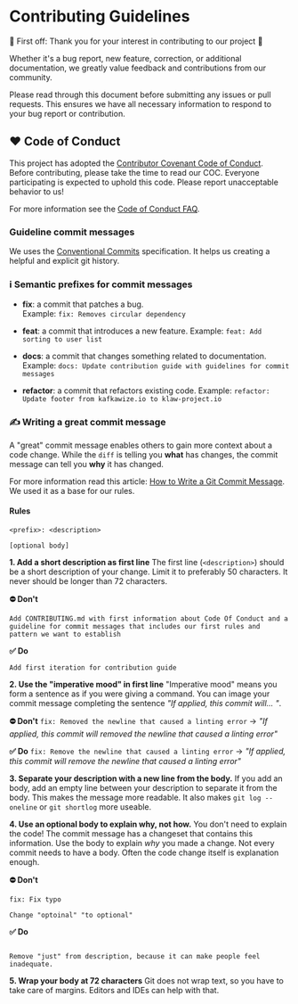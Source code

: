 # Contributing Guidelines

🎉 First off: Thank you for your interest in contributing to our project 🥳

Whether it's a bug report, new feature, correction, or additional documentation, we greatly value feedback and contributions from our community.

Please read through this document before submitting any issues or pull requests. This ensures we have all necessary information to respond to your bug report or contribution.


## ❤️ Code of Conduct 

This project has adopted the [Contributor Covenant Code of Conduct](CODE_OF_CONDUCT.md). Before contributing, please take the time to read our COC. Everyone participating is expected to uphold this code. Please report unacceptable behavior to us!

For more information see the [Code of Conduct FAQ](https://www.contributor-covenant.org/faq/).

### Guideline commit messages

We uses the [Conventional Commits](https://www.conventionalcommits.org/) specification. It helps us creating a helpful and explicit git history. 

### ℹ️ Semantic prefixes for commit messages

- **fix**: a commit that patches a bug.  
Example: `fix: Removes circular dependency` 

- **feat**: a commit that introduces a new feature.
Example: `feat: Add sorting to user list`

- **docs**: a commit that changes something related to documentation.
Example: `docs: Update contribution guide with guidelines for commit messages`

- **refactor**: a commit that refactors existing code.
Example: `refactor: Update footer from kafkawize.io to klaw-project.io`


### ✍️ Writing a great commit message

A "great" commit message enables others to gain more context about a code change. While the `diff` is telling you **what** has changes, the commit message can tell you **why** it has changed.  

For more information read this article: [How to Write a Git Commit Message](https://cbea.ms/git-commit/). We used it as a base for our rules.


#### Rules

```
<prefix>: <description>

[optional body]

```

**1. Add a short description as first line**
The first line (`<description>`) should be a short description of your change. Limit it to preferably 50 characters. It never should be longer than 72 characters.

**⛔️ Don't**

`Add CONTRIBUTING.md with first information about Code Of Conduct and a guideline for commit messages that includes our first rules and pattern we want to establish`

**️✅ Do**

`Add first iteration for contribution guide`

**2. Use the "imperative mood" in first line**
"Imperative mood" means you form a sentence as if you were giving a command. You can image your commit message completing the sentence _"If applied, this commit will... <do your change>"_.

**⛔️ Don't**
`fix: Removed the newline that caused a linting error`
-> _"If applied, this commit will removed the newline that caused a linting error"_

**️✅ Do**
`fix: Remove the newline that caused a linting error`
-> _"If applied, this commit will remove the newline that caused a linting error"_

**3. Separate your description with a new line from the body.**
If you add an body, add an empty line between your description to separate it from the body. This makes the message more readable. It also makes `git log --oneline` or `git shortlog` more useable.

**4. Use an optional body to explain why, not how.**
You don't need to explain the code! The commit message has a changeset that contains this information. Use the body to explain _why_ you made a change. Not every commit needs to have a body. Often the code change itself is explanation enough.  

**⛔️ Don't**
```
fix: Fix typo

Change "optoinal" "to optional"
```


**️✅ Do**
```fix: Remove word

Remove "just" from description, because it can make people feel inadequate. 
```

**5. Wrap your body at 72 characters**
Git does not wrap text, so you have to take care of margins. Editors and IDEs can help with that.
